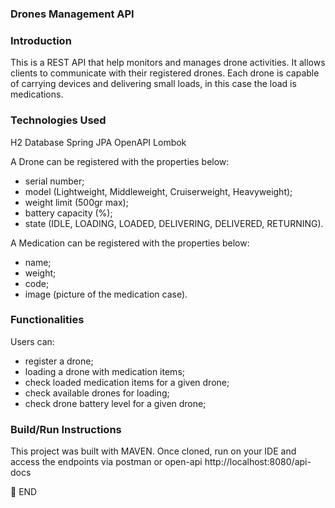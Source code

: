 ### Drones Management API

### Introduction
This is a REST API that help monitors and manages drone activities.
It allows clients to communicate with their registered drones. 
Each drone is capable of carrying devices and delivering small loads, in this case the load is medications.

### Technologies Used
H2 Database
Spring JPA
OpenAPI
Lombok


A Drone can be registered with the properties below:
- serial number;
- model (Lightweight, Middleweight, Cruiserweight, Heavyweight);
- weight limit (500gr max);
- battery capacity (%);
- state (IDLE, LOADING, LOADED, DELIVERING, DELIVERED, RETURNING).

A Medication can be registered with the properties below:
- name;
- weight;
- code;
- image (picture of the medication case).

### Functionalities
Users can:
- register a drone;
- loading a drone with medication items;
- check loaded medication items for a given drone;
- check available drones for loading;
- check drone battery level for a given drone;


### Build/Run Instructions

This project was built with MAVEN.
Once cloned, run on your IDE and access the endpoints via postman or open-api
http://localhost:8080/api-docs

:scroll: END